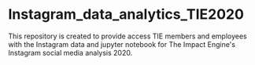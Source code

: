# Instagram_data_analytics_TIE2020
This repository is created to provide access TIE members and employees with the Instagram data and jupyter notebook for The Impact Engine's Instagram social media analysis 2020.
